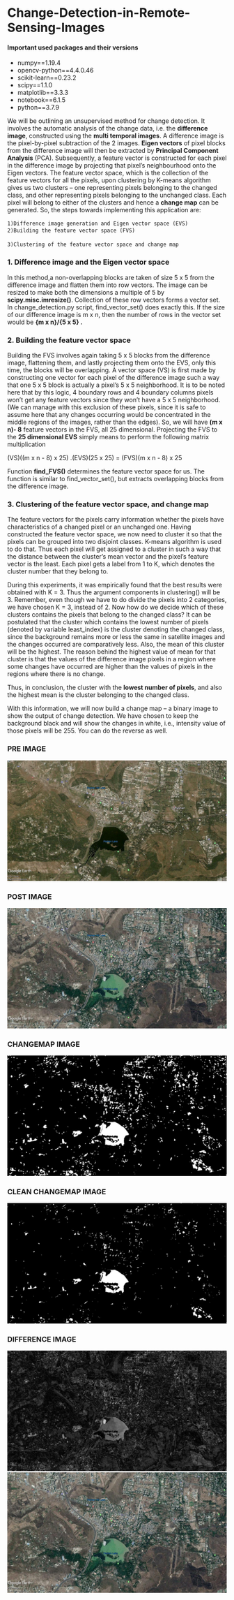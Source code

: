 # Change-Detection-in-Remote-Sensing-Images

#### Important used packages and their versions
   - numpy==1.19.4
   - opencv-python==4.4.0.46
   - scikit-learn==0.23.2
   - scipy==1.1.0
   - matplotlib==3.3.3
   - notebook==6.1.5
   - python==3.7.9
   
   
We will be outlining an unsupervised method for change detection. It involves the automatic analysis of the change data, i.e. the **difference image**, constructed using the **multi temporal images**. A difference image is the pixel-by-pixel subtraction of the 2 images. **Eigen vectors** of pixel blocks from the difference image will then be extracted by **Principal Component Analysis** (PCA). Subsequently, a feature vector is constructed for each pixel in the difference image by projecting that pixel’s neighbourhood onto the Eigen vectors. The feature vector space, which is the collection of the feature vectors for all the pixels, upon clustering by K-means algorithm gives us two clusters – one representing pixels belonging to the changed class, and other representing pixels belonging to the unchanged class. Each pixel will belong to either of the clusters and hence a **change map** can be generated. So, the steps towards implementing this application are:

    1)Difference image generation and Eigen vector space (EVS)
    2)Building the feature vector space (FVS)
    
    3)Clustering of the feature vector space and change map
   
### 1. Difference image and the Eigen vector space

In this method,a non-overlapping blocks are taken  of size 5 x 5 from the difference image and flatten them into row vectors. The image can be resized to make both the dimensions a multiple of 5 by **scipy.misc.imresize()**. Collection of these row vectors forms a vector set. In change_detection.py script, find_vector_set() does exactly this. If the size of our difference image is m x n, then the number of rows in the vector set would be  **{m x n}/{5 x 5} .**

### 2. Building the feature vector space

Building the FVS involves again taking 5 x 5 blocks from the difference image, flattening them, and lastly projecting them onto the EVS, only this time, the blocks will be overlapping. A vector space (VS) is first made by constructing one vector for each pixel of the difference image such a way that one 5 x 5 block is actually a pixel’s 5 x 5 neighborhood. It is to be noted here that by this logic, 4 boundary rows and 4 boundary columns pixels won’t get any feature vectors since they won’t have a 5 x 5 neighborhood. (We can manage with this exclusion of these pixels, since it is safe to assume here that any changes occurring would be concentrated in the middle regions of the images, rather than the edges). So, we will have **(m x n)- 8** feature vectors in the FVS, all 25 dimensional. Projecting the FVS to the **25 dimensional EVS** simply means to perform the following matrix multiplication

(VS)((m x n - 8) x 25) .(EVS)(25 x 25) = (FVS)(m x n - 8) x 25

Function **find_FVS()** determines the feature vector space for us. The function is similar to find_vector_set(), but extracts overlapping blocks from the difference image.

### 3. Clustering of the feature vector space, and change map

The feature vectors for the pixels carry information whether the pixels have characteristics of a changed pixel or an unchanged one. Having constructed the feature vector space, we now need to cluster it so that the pixels can be grouped into two disjoint classes. K-means algorithm is used to do that. Thus each pixel will get assigned to a cluster in such a way that the distance between the cluster’s mean vector and the pixel’s feature vector is the least. Each pixel gets a label from 1 to K, which denotes the cluster number that they belong to.


During this experiments, it was empirically found that the best results were obtained with K = 3. Thus the argument components in clustering() will be 3. Remember, even though we have to do divide the pixels into 2 categories, we have chosen K = 3, instead of 2. Now how do we decide which of these clusters contains the pixels that belong to the changed class? It can be postulated that the cluster which contains the lowest number of pixels (denoted by variable least_index) is the cluster denoting the changed class, since the background remains more or less the same in satellite images and the changes occurred are comparatively less. Also, the mean of this cluster will be the highest. The reason behind the highest value of mean for that cluster is that the values of the difference image pixels in a region where some changes have occurred are higher than the values of pixels in the regions where there is no change.

Thus, in conclusion, the cluster with the **lowest number of pixels**, and also the highest mean is the cluster belonging to the changed class.


With this information, we will now build a change map – a binary image to show the output of change detection. We have chosen to keep the background black and will show the changes in white, i.e., intensity value of those pixels will be 255. You can do the reverse as well.

### PRE IMAGE
![PRE IMAGE](Pre.jpg)
### POST IMAGE
![POST IMAGE](Post.jpg)
### CHANGEMAP IMAGE
![CHANGEMAP IMAGE](changemap.jpg)
### CLEAN CHANGEMAP IMAGE
![CLEAN CHANGEMAP IMAGE](cleanchangemap.jpg)
### DIFFERENCE IMAGE
![DIFFERENCE IMAGE](diff.jpg)![POST IMA![POST IMAGE](Post.jpg)GE](Post.jpg)
